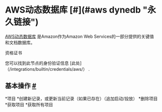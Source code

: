 


 AWS动态数据库
 [#](#aws dynedb "永久链接")
===================================================



[AWS动态数据库](https://aws.amazon.com/DynamoDB/) 
 是Amazon作为Amazon Web Services的一部分提供的关键值和文档数据库。
 




 资格证书
 



 您可以找到此节点的身份验证信息
 [此处]（/integrations/builtin/credentials/aws/）
 .
 




 基本操作
 [#](#基本操作 "永久链接")
-----------------------------------------------------------


*项目
*创建新记录，或更新当前记录（如果已存在）（追加启动/投放）
*删除项目
*获取项目
*获取所有项目




